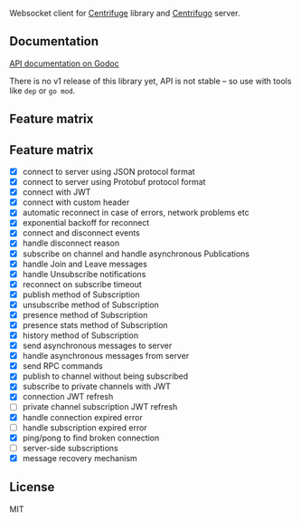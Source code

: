 Websocket client for [Centrifuge](https://github.com/centrifugal/centrifuge) library and [Centrifugo](https://github.com/centrifugal/centrifugo) server.

Documentation
-------------

[API documentation on Godoc](https://godoc.org/github.com/centrifugal/centrifuge-go)

There is no v1 release of this library yet, API is not stable – so use with tools like `dep` or `go mod`.

Feature matrix
--------------

## Feature matrix

- [x] connect to server using JSON protocol format
- [x] connect to server using Protobuf protocol format
- [x] connect with JWT
- [x] connect with custom header
- [x] automatic reconnect in case of errors, network problems etc
- [x] exponential backoff for reconnect
- [x] connect and disconnect events
- [x] handle disconnect reason
- [x] subscribe on channel and handle asynchronous Publications
- [x] handle Join and Leave messages
- [x] handle Unsubscribe notifications
- [x] reconnect on subscribe timeout
- [x] publish method of Subscription
- [x] unsubscribe method of Subscription
- [x] presence method of Subscription
- [x] presence stats method of Subscription
- [x] history method of Subscription
- [x] send asynchronous messages to server
- [x] handle asynchronous messages from server
- [x] send RPC commands
- [x] publish to channel without being subscribed
- [x] subscribe to private channels with JWT
- [x] connection JWT refresh
- [ ] private channel subscription JWT refresh
- [x] handle connection expired error
- [ ] handle subscription expired error
- [x] ping/pong to find broken connection
- [ ] server-side subscriptions
- [x] message recovery mechanism

License
-------

MIT
